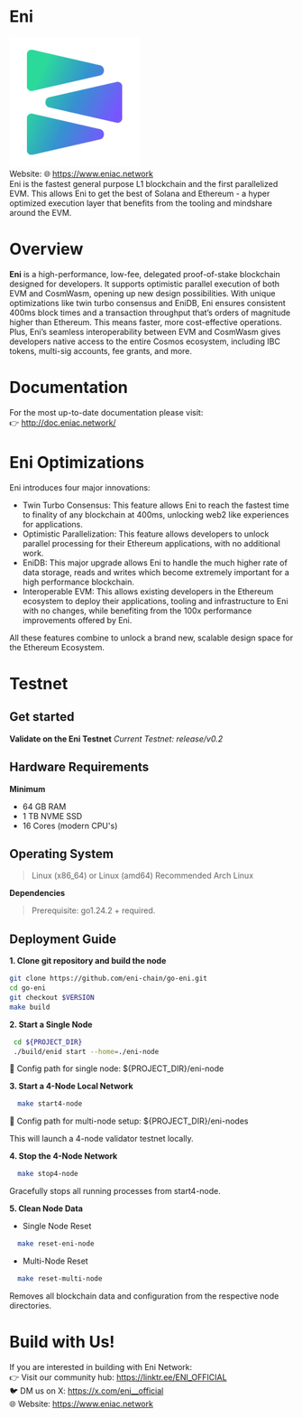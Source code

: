 # Eni

![Banner!](assets/EniLogo.png)  
Website: 🌐 https://www.eniac.network  
Eni is the fastest general purpose L1 blockchain and the first parallelized EVM. This allows Eni to get the best of Solana and Ethereum - a hyper optimized execution layer that benefits from the tooling and mindshare around the EVM.

# Overview
**Eni** is a high-performance, low-fee, delegated proof-of-stake blockchain designed for developers. It supports optimistic parallel execution of both EVM and CosmWasm, opening up new design possibilities. With unique optimizations like twin turbo consensus and EniDB, Eni ensures consistent 400ms block times and a transaction throughput that’s orders of magnitude higher than Ethereum. This means faster, more cost-effective operations. Plus, Eni’s seamless interoperability between EVM and CosmWasm gives developers native access to the entire Cosmos ecosystem, including IBC tokens, multi-sig accounts, fee grants, and more.

# Documentation
For the most up-to-date documentation please visit:  
👉 http://doc.eniac.network/

# Eni Optimizations
Eni introduces four major innovations:

- Twin Turbo Consensus: This feature allows Eni to reach the fastest time to finality of any blockchain at 400ms, unlocking web2 like experiences for applications.
- Optimistic Parallelization: This feature allows developers to unlock parallel processing for their Ethereum applications, with no additional work.
- EniDB: This major upgrade allows Eni to handle the much higher rate of data storage, reads and writes which become extremely important for a high performance blockchain.
- Interoperable EVM: This allows existing developers in the Ethereum ecosystem to deploy their applications, tooling and infrastructure to Eni with no changes, while benefiting from the 100x performance improvements offered by Eni.

All these features combine to unlock a brand new, scalable design space for the Ethereum Ecosystem.

# Testnet
## Get started
**Validate on the Eni Testnet**
*Current Testnet: release/v0.2*

## Hardware Requirements
**Minimum**
* 64 GB RAM
* 1 TB NVME SSD
* 16 Cores (modern CPU's)

## Operating System

> Linux (x86_64) or Linux (amd64) Recommended Arch Linux

**Dependencies**
> Prerequisite:
> go1.24.2 + required.


## Deployment Guide

**1. Clone git repository and build the node**

```bash
git clone https://github.com/eni-chain/go-eni.git
cd go-eni
git checkout $VERSION
make build
```
**2. Start a Single Node**
```bash
 cd ${PROJECT_DIR}
 ./build/enid start --home=./eni-node

```
🔧 Config path for single node: ${PROJECT_DIR}/eni-node

**3. Start a 4-Node Local Network**
```bash
  make start4-node
```
🔧 Config path for multi-node setup: ${PROJECT_DIR}/eni-nodes

This will launch a 4-node validator testnet locally.


**4. Stop the 4-Node Network**
```bash
  make stop4-node
```
Gracefully stops all running processes from start4-node.



**5. Clean Node Data**
- Single Node Reset
```bash
  make reset-eni-node
```
- Multi-Node Reset
```bash
  make reset-multi-node
 ```
Removes all blockchain data and configuration from the respective node directories.

# Build with Us!
If you are interested in building with Eni Network:  
👉 Visit our community hub: https://linktr.ee/ENI_OFFICIAL  
🐦 DM us on X: https://x.com/eni__official  
🌐 Website: https://www.eniac.network